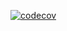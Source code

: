 [![codecov](https://codecov.io/gh/dw-real/3-sprint-mission/branch/한동우-sprint8/graph/badge.svg)](https://codecov.io/gh/dw-real/3-sprint-mission)
